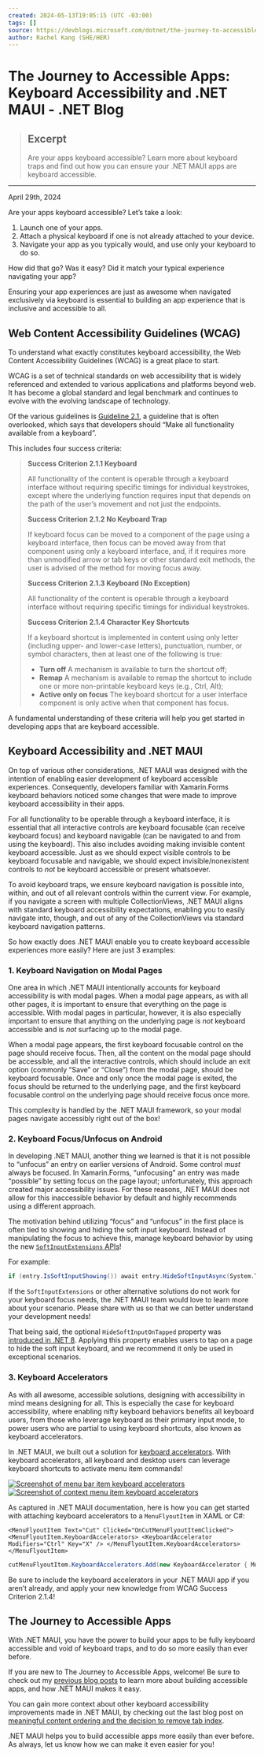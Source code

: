 ```yaml
---
created: 2024-05-13T19:05:15 (UTC -03:00)
tags: []
source: https://devblogs.microsoft.com/dotnet/the-journey-to-accessible-apps-keyboard-accessible/
author: Rachel Kang (SHE/HER)
---
```


# The Journey to Accessible Apps: Keyboard Accessibility and .NET MAUI - .NET Blog

> ## Excerpt
> Are your apps keyboard accessible? Learn more about keyboard traps and find out how you can ensure your .NET MAUI apps are keyboard accessible.

---
April 29th, 2024

Are your apps keyboard accessible? Let’s take a look:

1.  Launch one of your apps.
2.  Attach a physical keyboard if one is not already attached to your device.
3.  Navigate your app as you typically would, and use only your keyboard to do so.

How did that go? Was it easy? Did it match your typical experience navigating your app?

Ensuring your app experiences are just as awesome when navigated exclusively via keyboard is essential to building an app experience that is inclusive and accessible to all.

## Web Content Accessibility Guidelines (WCAG)

To understand what exactly constitutes keyboard accessibility, the Web Content Accessibility Guidelines (WCAG) is a great place to start.

WCAG is a set of technical standards on web accessibility that is widely referenced and extended to various applications and platforms beyond web. It has become a global standard and legal benchmark and continues to evolve with the evolving landscape of technology.

Of the various guidelines is [Guideline 2.1](https://www.w3.org/TR/WCAG22/#keyboard-accessible), a guideline that is often overlooked, which says that developers should “Make all functionality available from a keyboard”.

This includes four success criteria:

> **Success Criterion 2.1.1 Keyboard**
> 
> All functionality of the content is operable through a keyboard interface without requiring specific timings for individual keystrokes, except where the underlying function requires input that depends on the path of the user’s movement and not just the endpoints.
> 
> **Success Criterion 2.1.2 No Keyboard Trap**
> 
> If keyboard focus can be moved to a component of the page using a keyboard interface, then focus can be moved away from that component using only a keyboard interface, and, if it requires more than unmodified arrow or tab keys or other standard exit methods, the user is advised of the method for moving focus away.
> 
> **Success Criterion 2.1.3 Keyboard (No Exception)**
> 
> All functionality of the content is operable through a keyboard interface without requiring specific timings for individual keystrokes.
> 
> **Success Criterion 2.1.4 Character Key Shortcuts**
> 
> If a keyboard shortcut is implemented in content using only letter (including upper- and lower-case letters), punctuation, number, or symbol characters, then at least one of the following is true:
> 
> -   **Turn off** A mechanism is available to turn the shortcut off;
> -   **Remap** A mechanism is available to remap the shortcut to include one or more non-printable keyboard keys (e.g., Ctrl, Alt);
> -   **Active only on focus** The keyboard shortcut for a user interface component is only active when that component has focus.

A fundamental understanding of these criteria will help you get started in developing apps that are keyboard accessible.

## Keyboard Accessibility and .NET MAUI

On top of various other considerations, .NET MAUI was designed with the intention of enabling easier development of keyboard accessible experiences. Consequently, developers familiar with Xamarin.Forms keyboard behaviors noticed some changes that were made to improve keyboard accessibility in their apps.

For all functionality to be operable through a keyboard interface, it is essential that all interactive controls are keyboard focusable (can receive keyboard focus) and keyboard navigable (can be navigated to and from using the keyboard). This also includes avoiding making invisible content keyboard accessible. Just as we should expect visible controls to be keyboard focusable and navigable, we should expect invisible/nonexistent controls to _not_ be keyboard accessible or present whatsoever.

To avoid keyboard traps, we ensure keyboard navigation is possible into, within, and out of all relevant controls within the current view. For example, if you navigate a screen with multiple CollectionViews, .NET MAUI aligns with standard keyboard accessibility expectations, enabling you to easily navigate into, though, and out of any of the CollectionViews via standard keyboard navigation patterns.

So how exactly does .NET MAUI enable you to create keyboard accessible experiences more easily? Here are just 3 examples:

### 1\. Keyboard Navigation on Modal Pages

One area in which .NET MAUI intentionally accounts for keyboard accessibility is with modal pages. When a modal page appears, as with all other pages, it is important to ensure that everything on the page is accessible. With modal pages in particular, however, it is also especially important to ensure that anything on the underlying page is _not_ keyboard accessible and is _not_ surfacing up to the modal page.

When a modal page appears, the first keyboard focusable control on the page should receive focus. Then, all the content on the modal page should be accessible, and all the interactive controls, which should include an exit option (commonly “Save” or “Close”) from the modal page, should be keyboard focusable. Once and only once the modal page is exited, the focus should be returned to the underlying page, and the first keyboard focusable control on the underlying page should receive focus once more.

This complexity is handled by the .NET MAUI framework, so your modal pages navigate accessibly right out of the box!

### 2\. Keyboard Focus/Unfocus on Android

In developing .NET MAUI, another thing we learned is that it is not possible to “unfocus” an entry on earlier versions of Android. Some control _must_ always be focused. In Xamarin.Forms, “unfocusing” an entry was made “possible” by setting focus on the page layout; unfortunately, this approach created major accessibility issues. For these reasons, .NET MAUI does not allow for this inaccessible behavior by default and highly recommends using a different approach.

The motivation behind utilizing “focus” and “unfocus” in the first place is often tied to showing and hiding the soft input keyboard. Instead of manipulating the focus to achieve this, manage keyboard behavior by using the new [`SoftInputExtensions` APIs](https://learn.microsoft.com/dotnet/maui/user-interface/controls/entry?view=net-maui-8.0#hide-and-show-the-soft-input-keyboard)!

For example:

```cs
if (entry.IsSoftInputShowing()) await entry.HideSoftInputAsync(System.Threading.CancellationToken.None);
```

If the `SoftInputExtensions` or other alternative solutions do not work for your keyboard focus needs, the .NET MAUI team would love to learn more about your scenario. Please share with us so that we can better understand your development needs!

That being said, the optional `HideSoftInputOnTapped` property was [introduced in .NET 8](https://github.com/dotnet/maui/pull/16530). Applying this property enables users to tap on a page to hide the soft input keyboard, and we recommend it only be used in exceptional scenarios.

### 3\. Keyboard Accelerators

As with all awesome, accessible solutions, designing with accessibility in mind means designing for all. This is especially the case for keyboard accessibility, where enabling nifty keyboard behaviors benefits all keyboard users, from those who leverage keyboard as their primary input mode, to power users who are partial to using keyboard shortcuts, also known as keyboard accelerators.

In .NET MAUI, we built out a solution for [keyboard accelerators](https://learn.microsoft.com/dotnet/maui/user-interface/keyboard-accelerators?view=net-maui-8.0). With keyboard accelerators, all keyboard and desktop users can leverage keyboard shortcuts to activate menu item commands!

[![Screenshot of menu bar item keyboard accelerators](https://devblogs.microsoft.com/dotnet/wp-content/uploads/sites/10/2024/04/screenshot-menu-bar-item-keyboard-accelerators.png)](https://devblogs.microsoft.com/dotnet/wp-content/uploads/sites/10/2024/04/screenshot-menu-bar-item-keyboard-accelerators.png) [![Screenshot of context menu item keyboard accelerators](https://devblogs.microsoft.com/dotnet/wp-content/uploads/sites/10/2024/04/screenshot-context-menu-item-keyboard-accelerators.png)](https://devblogs.microsoft.com/dotnet/wp-content/uploads/sites/10/2024/04/screenshot-context-menu-item-keyboard-accelerators.png)

As captured in .NET MAUI documentation, here is how you can get started with attaching keyboard accelerators to a `MenuFlyoutItem` in XAML or C#:

```xaml
<MenuFlyoutItem Text="Cut" Clicked="OnCutMenuFlyoutItemClicked"> <MenuFlyoutItem.KeyboardAccelerators> <KeyboardAccelerator Modifiers="Ctrl" Key="X" /> </MenuFlyoutItem.KeyboardAccelerators> </MenuFlyoutItem>
```

```cs
cutMenuFlyoutItem.KeyboardAccelerators.Add(new KeyboardAccelerator { Modifiers = KeyboardAcceleratorModifiers.Ctrl, Key = "X" });
```

Be sure to include the keyboard accelerators in your .NET MAUI app if you aren’t already, and apply your new knowledge from WCAG Success Criterion 2.1.4!

## The Journey to Accessible Apps

With .NET MAUI, you have the power to build your apps to be fully keyboard accessible and void of keyboard traps, and to do so more easily than ever before.

If you are new to The Journey to Accessible Apps, welcome! Be sure to check out my [previous blog posts](https://devblogs.microsoft.com/xamarin/author/rachelkang/) to learn more about building accessible apps, and how .NET MAUI makes it easy.

You can gain more context about other keyboard accessibility improvements made in .NET MAUI, by checking out the last blog post on [meaningful content ordering and the decision to remove tab index](https://devblogs.microsoft.com/xamarin/the-journey-to-accessible-apps-meaningful-content-ordering/).

.NET MAUI helps you to build accessible apps more easily than ever before. As always, let us know how we can make it even easier for you!
